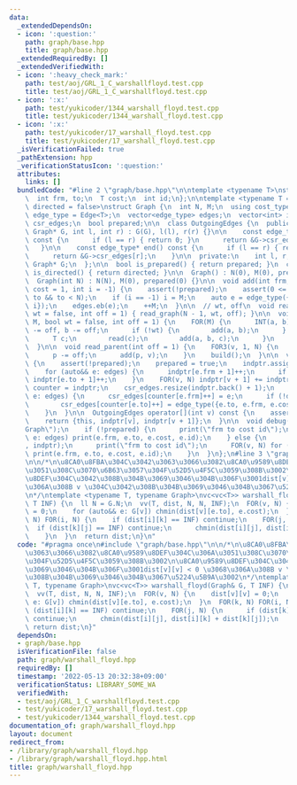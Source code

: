 ```yaml
---
data:
  _extendedDependsOn:
  - icon: ':question:'
    path: graph/base.hpp
    title: graph/base.hpp
  _extendedRequiredBy: []
  _extendedVerifiedWith:
  - icon: ':heavy_check_mark:'
    path: test/aoj/GRL_1_C_warshallfloyd.test.cpp
    title: test/aoj/GRL_1_C_warshallfloyd.test.cpp
  - icon: ':x:'
    path: test/yukicoder/1344_warshall_floyd.test.cpp
    title: test/yukicoder/1344_warshall_floyd.test.cpp
  - icon: ':x:'
    path: test/yukicoder/17_warshall_floyd.test.cpp
    title: test/yukicoder/17_warshall_floyd.test.cpp
  _isVerificationFailed: true
  _pathExtension: hpp
  _verificationStatusIcon: ':question:'
  attributes:
    links: []
  bundledCode: "#line 2 \"graph/base.hpp\"\n\ntemplate <typename T>\nstruct Edge {\n\
    \  int frm, to;\n  T cost;\n  int id;\n};\n\ntemplate <typename T = int, bool\
    \ directed = false>\nstruct Graph {\n  int N, M;\n  using cost_type = T;\n  using\
    \ edge_type = Edge<T>;\n  vector<edge_type> edges;\n  vector<int> indptr;\n  vector<edge_type>\
    \ csr_edges;\n  bool prepared;\n\n  class OutgoingEdges {\n  public:\n    OutgoingEdges(const\
    \ Graph* G, int l, int r) : G(G), l(l), r(r) {}\n\n    const edge_type* begin()\
    \ const {\n      if (l == r) { return 0; }\n      return &G->csr_edges[l];\n \
    \   }\n\n    const edge_type* end() const {\n      if (l == r) { return 0; }\n\
    \      return &G->csr_edges[r];\n    }\n\n  private:\n    int l, r;\n    const\
    \ Graph* G;\n  };\n\n  bool is_prepared() { return prepared; }\n  constexpr bool\
    \ is_directed() { return directed; }\n\n  Graph() : N(0), M(0), prepared(0) {}\n\
    \  Graph(int N) : N(N), M(0), prepared(0) {}\n\n  void add(int frm, int to, T\
    \ cost = 1, int i = -1) {\n    assert(!prepared);\n    assert(0 <= frm && 0 <=\
    \ to && to < N);\n    if (i == -1) i = M;\n    auto e = edge_type({frm, to, cost,\
    \ i});\n    edges.eb(e);\n    ++M;\n  }\n\n  // wt, off\n  void read_tree(bool\
    \ wt = false, int off = 1) { read_graph(N - 1, wt, off); }\n\n  void read_graph(int\
    \ M, bool wt = false, int off = 1) {\n    FOR(M) {\n      INT(a, b);\n      a\
    \ -= off, b -= off;\n      if (!wt) {\n        add(a, b);\n      } else {\n  \
    \      T c;\n        read(c);\n        add(a, b, c);\n      }\n    }\n    build();\n\
    \  }\n\n  void read_parent(int off = 1) {\n    FOR3(v, 1, N) {\n      INT(p);\n\
    \      p -= off;\n      add(p, v);\n    }\n    build();\n  }\n\n  void build()\
    \ {\n    assert(!prepared);\n    prepared = true;\n    indptr.assign(N + 1, 0);\n\
    \    for (auto&& e: edges) {\n      indptr[e.frm + 1]++;\n      if (!directed)\
    \ indptr[e.to + 1]++;\n    }\n    FOR(v, N) indptr[v + 1] += indptr[v];\n    auto\
    \ counter = indptr;\n    csr_edges.resize(indptr.back() + 1);\n    for (auto&&\
    \ e: edges) {\n      csr_edges[counter[e.frm]++] = e;\n      if (!directed)\n\
    \        csr_edges[counter[e.to]++] = edge_type({e.to, e.frm, e.cost, e.id});\n\
    \    }\n  }\n\n  OutgoingEdges operator[](int v) const {\n    assert(prepared);\n\
    \    return {this, indptr[v], indptr[v + 1]};\n  }\n\n  void debug() {\n    print(\"\
    Graph\");\n    if (!prepared) {\n      print(\"frm to cost id\");\n      for (auto&&\
    \ e: edges) print(e.frm, e.to, e.cost, e.id);\n    } else {\n      print(\"indptr\"\
    , indptr);\n      print(\"frm to cost id\");\n      FOR(v, N) for (auto&& e: (*this)[v])\
    \ print(e.frm, e.to, e.cost, e.id);\n    }\n  }\n};\n#line 3 \"graph/warshall_floyd.hpp\"\
    \n\n/*\n\u8CA0\u8FBA\u304C\u3042\u3063\u3066\u3082\u8CA0\u9589\u8DEF\u304C\u306A\
    \u3051\u308C\u3070\u6B63\u3057\u304F\u52D5\u4F5C\u3059\u308B\u3002\n\u8CA0\u9589\
    \u8DEF\u304C\u3042\u308B\u304B\u3069\u3046\u304B\u306F\u3001dist[v][v] < 0 \u3068\
    \u306A\u308B v \u304C\u3042\u308B\u304B\u3069\u3046\u304B\u3067\u5224\u5B9A\u3002\
    \n*/\ntemplate <typename T, typename Graph>\nvc<vc<T>> warshall_floyd(Graph& G,\
    \ T INF) {\n  ll N = G.N;\n  vv(T, dist, N, N, INF);\n  FOR(v, N) {\n    dist[v][v]\
    \ = 0;\n    for (auto&& e: G[v]) chmin(dist[v][e.to], e.cost);\n  }\n  FOR(k,\
    \ N) FOR(i, N) {\n    if (dist[i][k] == INF) continue;\n    FOR(j, N) {\n    \
    \  if (dist[k][j] == INF) continue;\n      chmin(dist[i][j], dist[i][k] + dist[k][j]);\n\
    \    }\n  }\n  return dist;\n}\n"
  code: "#pragma once\n#include \"graph/base.hpp\"\n\n/*\n\u8CA0\u8FBA\u304C\u3042\
    \u3063\u3066\u3082\u8CA0\u9589\u8DEF\u304C\u306A\u3051\u308C\u3070\u6B63\u3057\
    \u304F\u52D5\u4F5C\u3059\u308B\u3002\n\u8CA0\u9589\u8DEF\u304C\u3042\u308B\u304B\
    \u3069\u3046\u304B\u306F\u3001dist[v][v] < 0 \u3068\u306A\u308B v \u304C\u3042\
    \u308B\u304B\u3069\u3046\u304B\u3067\u5224\u5B9A\u3002\n*/\ntemplate <typename\
    \ T, typename Graph>\nvc<vc<T>> warshall_floyd(Graph& G, T INF) {\n  ll N = G.N;\n\
    \  vv(T, dist, N, N, INF);\n  FOR(v, N) {\n    dist[v][v] = 0;\n    for (auto&&\
    \ e: G[v]) chmin(dist[v][e.to], e.cost);\n  }\n  FOR(k, N) FOR(i, N) {\n    if\
    \ (dist[i][k] == INF) continue;\n    FOR(j, N) {\n      if (dist[k][j] == INF)\
    \ continue;\n      chmin(dist[i][j], dist[i][k] + dist[k][j]);\n    }\n  }\n \
    \ return dist;\n}"
  dependsOn:
  - graph/base.hpp
  isVerificationFile: false
  path: graph/warshall_floyd.hpp
  requiredBy: []
  timestamp: '2022-05-13 20:32:38+09:00'
  verificationStatus: LIBRARY_SOME_WA
  verifiedWith:
  - test/aoj/GRL_1_C_warshallfloyd.test.cpp
  - test/yukicoder/17_warshall_floyd.test.cpp
  - test/yukicoder/1344_warshall_floyd.test.cpp
documentation_of: graph/warshall_floyd.hpp
layout: document
redirect_from:
- /library/graph/warshall_floyd.hpp
- /library/graph/warshall_floyd.hpp.html
title: graph/warshall_floyd.hpp
---
```

